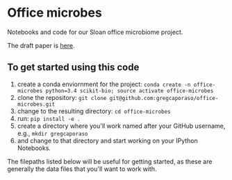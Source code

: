 # Office microbes
Notebooks and code for our Sloan office microbiome project.

The draft paper is [here](https://docs.google.com/document/d/1Ps__dRQZOqjwMqYOSHAzqt7NXNUnJ2G6mVw4Jb-f-Pk/edit#). 

## To get started using this code
 1. create a conda enviornment for the project: ``conda create -n office-microbes python=3.4 scikit-bio; source activate office-microbes``
 2. clone the repository: ``git clone git@github.com:gregcaporaso/office-microbes.git``
 3. change to the resulting directory: ``cd office-microbes``
 4. run: ``pip install -e .``
 5. create a directory where you'll work named after your GitHub username, e.g., ``mkdir gregcaporaso``
 6. and change to that directory and start working on your IPython Notebooks. 

The filepaths listed below will be useful for getting started, as these are generally the data files that you'll want to work with. 
